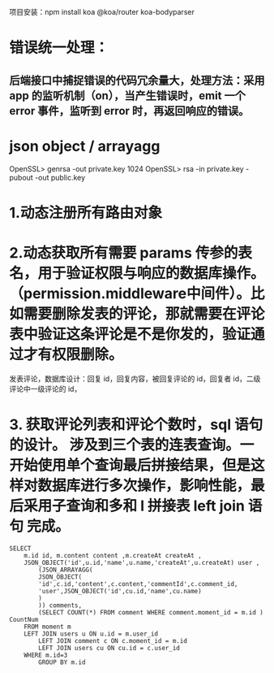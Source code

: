 项目安装：npm install koa @koa/router koa-bodyparser

# 错误统一处理：

## 后端接口中捕捉错误的代码冗余量大，处理方法：采用 app 的监听机制（on），当产生错误时，emit 一个 error 事件，监听到 error 时，再返回响应的错误。

# json object / arrayagg

OpenSSL> genrsa -out private.key 1024
OpenSSL> rsa -in private.key -pubout -out public.key

# 1.动态注册所有路由对象

# 2.动态获取所有需要 params 传参的表名，用于验证权限与响应的数据库操作。（permission.middleware中间件）。比如需要删除发表的评论，那就需要在评论表中验证这条评论是不是你发的，验证通过才有权限删除。

发表评论，数据库设计：回复 id，回复内容，被回复评论的 id，回复者 id，二级评论中一级评论的 id，

# 3. 获取评论列表和评论个数时，sql 语句的设计。 涉及到三个表的连表查询。一开始使用单个查询最后拼接结果，但是这样对数据库进行多次操作，影响性能，最后采用子查询和多和 l 拼接表 left join 语句 完成。

```
SELECT
    m.id id, m.content content ,m.createAt createAt ,
    JSON_OBJECT('id',u.id,'name',u.name,'createAt',u.createAt) user ,
		(JSON_ARRAYAGG(
		JSON_OBJECT(
		'id',c.id,'content',c.content,'commentId',c.comment_id,
		'user',JSON_OBJECT('id',cu.id,'name',cu.name)
		)
		)) comments,
		(SELECT COUNT(*) FROM comment WHERE comment.moment_id = m.id ) CountNum
    FROM moment m
    LEFT JOIN users u ON u.id = m.user_id
		LEFT JOIN comment c ON c.moment_id = m.id
		LEFT JOIN users cu ON cu.id = c.user_id
    WHERE m.id=3
		GROUP BY m.id
```
